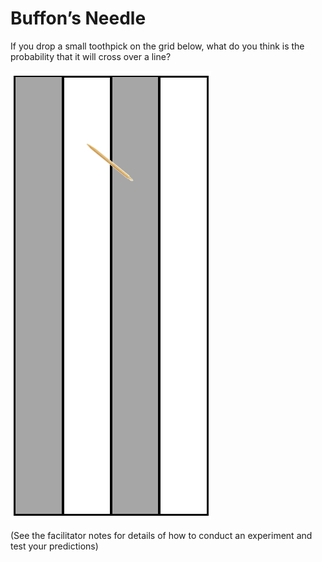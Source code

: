 # Buffon’s Needle

If you drop a small toothpick on the grid below, what do you think is the
probability that it will cross over a line?

![grid with needle](image-1.png)

(See the facilitator notes for details of how to conduct an experiment and
test your predictions)
